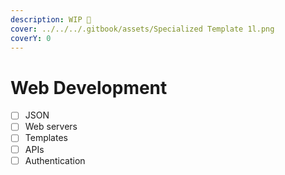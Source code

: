 ```yaml
---
description: WIP 🚧
cover: ../../../.gitbook/assets/Specialized Template 1l.png
coverY: 0
---
```


# Web Development

* [ ] JSON
* [ ] Web servers
* [ ] Templates
* [ ] APIs
* [ ] Authentication
